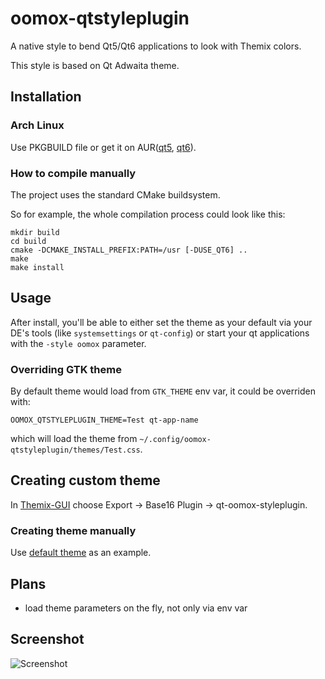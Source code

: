 oomox-qtstyleplugin
===================

A native style to bend Qt5/Qt6 applications to look with Themix colors.

This style is based on Qt Adwaita theme.

## Installation

### Arch Linux

Use PKGBUILD file or get it on AUR([qt5](https://aur.archlinux.org/packages/oomox-qt5-styleplugin-git), [qt6](https://aur.archlinux.org/packages/oomox-qt6-styleplugin-git)).

### How to compile manually

The project uses the standard CMake buildsystem.

So for example, the whole compilation process could look like this:

```
mkdir build
cd build
cmake -DCMAKE_INSTALL_PREFIX:PATH=/usr [-DUSE_QT6] ..
make
make install
```

## Usage

After install, you'll be able to either set the theme as your default via your DE's tools (like `systemsettings` or `qt-config`) or start your qt applications with the `-style oomox` parameter.


### Overriding GTK theme

By default theme would load from `GTK_THEME` env var, it could be overriden with:

```
OOMOX_QTSTYLEPLUGIN_THEME=Test qt-app-name
```

which will load the theme from `~/.config/oomox-qtstyleplugin/themes/Test.css`.


## Creating custom theme

In [Themix-GUI](https://github.com/themix-project/themix-gui) choose Export -> Base16 Plugin -> qt-oomox-styleplugin.

### Creating theme manually

Use [default theme](https://github.com/themix-project/oomox-qt-styleplugin/blob/master/src/lib/stylesheet/processed/Oodwaita-light.css) as an example.


## Plans

- load theme parameters on the fly, not only via env var


## Screenshot

![Screenshot](https://raw.githubusercontent.com/themix-project/oomox-qt-styleplugin/master/screenshots/2024-05-28--1716923307_3840x2160_scrot.png)
